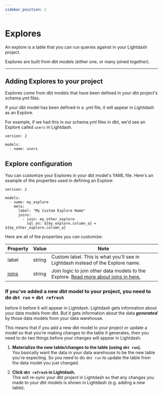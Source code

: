 ```yaml
---
sidebar_position: 2
---
```


# Explores

An explore is a table that you can run queries against in your Lightdash project.

Explores are built from dbt models (either one, or many joined together).

---

## Adding Explores to your project

Explores come from dbt models that have been defined in your dbt project's schema.yml files.

If your dbt model has been defined in a .yml file, it will appear in Lightdash as an Explore.


For example, if we had this in our schema.yml files in dbt, we'd see an Explore called `users` in Lightdash.

```
version: 2

models:
  - name: users
```

## Explore configuration

You can customize your Explores in your dbt model's YAML file. Here's an example of the properties used in defining an Explore:

```
version: 2

models:
  - name: my_explore
    meta:
      label: "My Custom Explore Name"
      joins:
        - join: my_other_explore
          sql_on: ${my_explore.column_a} = ${my_other_explore.column_a}
```

Here are all of the properties you can customize:

| Property                                            | Value                 | Note                                                                                  |
| --------------------------------------------------- | --------------------- | ------------------------------------------------------------------------------------- |
| label                                               | string                | Custom label. This is what you'll see in Lightdash instead of the Explore name.        |
| [joins](joins.md)       | string                |  Join logic to join other data models to the Explore. [Read more about joins in here.](joins.md)|


### If you've added a new dbt model to your project, you need to do `dbt run` + `dbt refresh`
before it before it will appear in Lightdash. Lightdash gets information about your data models from dbt.
But it gets information about the data **_generated_** by those data models from your data warehouse.

This means that if you add a new dbt model to your project or update a model so that you're making changes
to the table it generates, then you need to do two things before your changes will appear in Lightdash:
1. **Materialize the new table/changes to the table (using `dbt run`).**   
You basically want the data in your data warehouse to be the new
table you're expecting. So you need to do `dbt run` to update the table from the data model you just changed.  

2. **Click `dbt refresh` in Lightdash.**   
This will re-sync your dbt project in Lightdash so that any changes you made
to your dbt models is shown in Lightdash (e.g. adding a new table).
